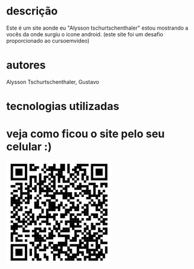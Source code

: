 

# descrição
Este é um site aonde eu "Alysson tschurtschenthaler" estou mostrando a vocês da onde surgiu o icone android. (este site foi um desafio proporcionado ao cursoemvideo)


# autores
Alysson Tschurtschenthaler, Gustavo

# tecnologias utilizadas

# veja como ficou o site pelo seu celular :)

![image info](/qrcode.png)



